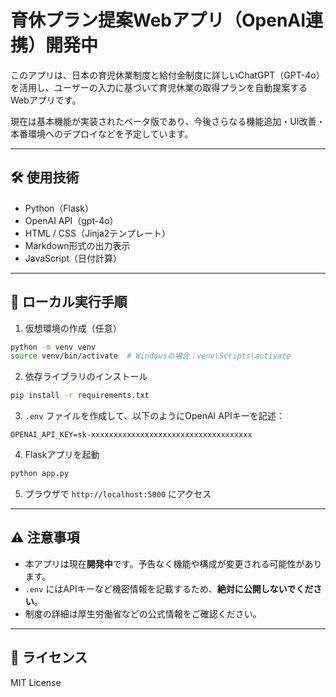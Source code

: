 # 育休プラン提案Webアプリ（OpenAI連携）開発中

このアプリは、日本の育児休業制度と給付金制度に詳しいChatGPT（GPT-4o）を活用し、ユーザーの入力に基づいて育児休業の取得プランを自動提案するWebアプリです。

現在は基本機能が実装されたベータ版であり、今後さらなる機能追加・UI改善・本番環境へのデプロイなどを予定しています。

---

## 🛠 使用技術

- Python（Flask）
- OpenAI API（gpt-4o）
- HTML / CSS（Jinja2テンプレート）
- Markdown形式の出力表示
- JavaScript（日付計算）

---

## 🚀 ローカル実行手順

1. 仮想環境の作成（任意）

```bash
python -m venv venv
source venv/bin/activate  # Windowsの場合：venv\Scripts\activate
```

2. 依存ライブラリのインストール

```bash
pip install -r requirements.txt
```

3. `.env` ファイルを作成して、以下のようにOpenAI APIキーを記述：

```
OPENAI_API_KEY=sk-xxxxxxxxxxxxxxxxxxxxxxxxxxxxxxxxxxxx
```

4. Flaskアプリを起動

```bash
python app.py
```

5. ブラウザで `http://localhost:5000` にアクセス

---

## ⚠️ 注意事項

- 本アプリは現在**開発中**です。予告なく機能や構成が変更される可能性があります。
- `.env` にはAPIキーなど機密情報を記載するため、**絶対に公開しないでください**。
- 制度の詳細は厚生労働省などの公式情報をご確認ください。

---

## 📄 ライセンス

MIT License
